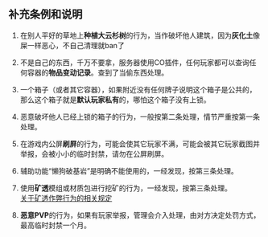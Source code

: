 ## 补充条例和说明

1. 在别人平好的草地上**种植大云杉树**的行为，当作破坏他人建筑，因为**灰化土**像屎一样恶心，不自己清理就ban了

2. 不是自己的东西，千万不要拿，服务器使用CO插件，任何玩家都可以查询任何容器的**物品变动记录**。查到了当偷东西处理。

3. 一个箱子（或者其它容器），如果附近没有任何牌子说明这个箱子是公共的，那么这个箱子就是**默认玩家私有**的，哪怕这个箱子没有上锁。

4. 恶意破坏他人已经上锁的箱子的行为，一般按第二条处理，情节严重按第一条处理。

5. 在游戏内公屏**刷屏**的行为，可能会使其它玩家不满，可能会被其它玩家截图并举报，会被小小的临时封禁，请勿在公屏刷屏。

6. 辅助功能“懒狗破基岩”是明确不能使用的，一经发现，按第三条处理。

7. 使用**矿透**模组或材质包进行挖矿的行为，一经发现，按第三条处理。<br />
[关于矿透作弊行为的相关规定](./anti-xray.md)

8. **恶意PVP**的行为，如果有玩家举报，管理会介入处理，由对方决定处罚方式，最高临时封禁一个月。
